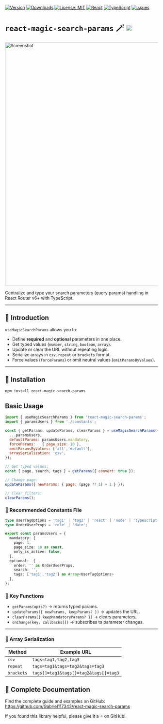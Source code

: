 [![Version](https://img.shields.io/npm/v/react-magic-search-params?style=flat-square&color=blue)](https://www.npmjs.com/package/react-magic-search-params)
[![Downloads](https://img.shields.io/npm/dm/react-magic-search-params?style=flat-square&color=green)](https://www.npmjs.com/package/react-magic-search-params)
[![License: MIT](https://img.shields.io/npm/l/react-magic-search-params?style=flat-square&color=yellow)](https://opensource.org/licenses/MIT)
[![React](https://img.shields.io/badge/React-%5E16.8.0-blue)](https://reactjs.org/)
[![TypeScript](https://img.shields.io/badge/TypeScript-%5E3.8-blueviolet)](https://www.typescriptlang.org/)
[![Issues](https://img.shields.io/github/issues/user/react-magic-search-params?style=flat-square&color=red)](https://github.com/user/react-magic-search-params/issues)
# `react-magic-search-params` 🪄 <img src="https://static-production.npmjs.com/255a118f56f5346b97e56325a1217a16.svg" width="20px" height="20px" title="This package contains built-in TypeScript declarations" alt="TypeScript icon, indicating that this package has built-in type declarations">

<img src="https://github.com/user-attachments/assets/1f437570-6f30-4c10-b27d-b876f5c557bd" alt="Screenshot" width="800px" />

Centralize and type your search parameters (query params) handling in React Router v6+ with TypeScript.

---

## 📖 Introduction

`useMagicSearchParams` allows you to:
- Define **required** and **optional** parameters in one place.
- Get typed values (`number`, `string`, `boolean`, `array`).
- Update or clear the URL without repeating logic.
- Serialize arrays in `csv`, `repeat` or `brackets` format.
- Force values (`forceParams`) or omit neutral values (`omitParamsByValues`).

---

## 🚀 Installation

```bash
npm install react-magic-search-params
```

## Basic Usage

```jsx
import { useMagicSearchParams } from 'react-magic-search-params';
import { paramsUsers } from './constants';

const { getParams, updateParams, clearParams } = useMagicSearchParams({
  ...paramsUsers,
  defaultParams: paramsUsers.mandatory,
  forceParams:   { page_size: 10 },
  omitParamsByValues: ['all','default'],
  arraySerialization: 'csv',
});

// Get typed values:
const { page, search, tags } = getParams({ convert: true });

// Change page:
updateParams({ newParams: { page: (page ?? 1) + 1 } });

// Clear filters:
clearParams();
```

### 📁 Recommended Constants File

```ts
type UserTagOptions = 'tag1' | 'tag2' | 'react' | 'node' | 'typescript' | 'javascript';
type OrderUserProps = 'role' | 'date';

export const paramsUsers = {
  mandatory: { 
    page: 1,
    page_size: 10 as const,
    only_is_active: false,
  },
  optional:  { 
    order: '' as OrderUserProps,
    search: '',
    tags: ['tag1','tag2'] as Array<UserTagOptions>
  },
};
```

### 🌟 Key Functions

- `getParams(opts?)` → returns typed params.
- `updateParams({ newParams, keepParams? })` → updates the URL.
- `clearParams({ keepMandatoryParams? })` → clears parameters.
- `onChange(key, callbacks[])` → subscribes to parameter changes.

---

### 🔄 Array Serialization

| Method     | Example URL                          |
|------------|--------------------------------------|
| `csv`      | `tags=tag1,tag2,tag3`                |
| `repeat`   | `tags=tag1&tags=tag2&tags=tag3`      |
| `brackets` | `tags[]=tag1&tags[]=tag2&tags[]=tag3` |

## 🔗 Complete Documentation

Find the complete guide and examples on GitHub:  
https://github.com/Gabriel117343/react-magic-search-params

If you found this library helpful, please give it a ⭐️ on GitHub!